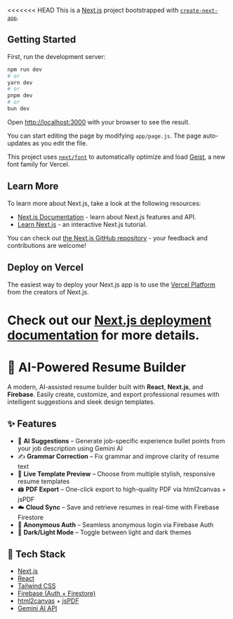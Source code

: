 <<<<<<< HEAD
This is a [Next.js](https://nextjs.org) project bootstrapped with [`create-next-app`](https://github.com/vercel/next.js/tree/canary/packages/create-next-app).

## Getting Started

First, run the development server:

```bash
npm run dev
# or
yarn dev
# or
pnpm dev
# or
bun dev
```

Open [http://localhost:3000](http://localhost:3000) with your browser to see the result.

You can start editing the page by modifying `app/page.js`. The page auto-updates as you edit the file.

This project uses [`next/font`](https://nextjs.org/docs/app/building-your-application/optimizing/fonts) to automatically optimize and load [Geist](https://vercel.com/font), a new font family for Vercel.

## Learn More

To learn more about Next.js, take a look at the following resources:

- [Next.js Documentation](https://nextjs.org/docs) - learn about Next.js features and API.
- [Learn Next.js](https://nextjs.org/learn) - an interactive Next.js tutorial.

You can check out [the Next.js GitHub repository](https://github.com/vercel/next.js) - your feedback and contributions are welcome!

## Deploy on Vercel

The easiest way to deploy your Next.js app is to use the [Vercel Platform](https://vercel.com/new?utm_medium=default-template&filter=next.js&utm_source=create-next-app&utm_campaign=create-next-app-readme) from the creators of Next.js.

Check out our [Next.js deployment documentation](https://nextjs.org/docs/app/building-your-application/deploying) for more details.
=======
# 📝 AI-Powered Resume Builder

A modern, AI-assisted resume builder built with **React**, **Next.js**, and **Firebase**. Easily create, customize, and export professional resumes with intelligent suggestions and sleek design templates.

## ✨ Features

- 🤖 **AI Suggestions** – Generate job-specific experience bullet points from your job description using Gemini AI
- ✍️ **Grammar Correction** – Fix grammar and improve clarity of resume text
- 🎨 **Live Template Preview** – Choose from multiple stylish, responsive resume templates
- 🖨️ **PDF Export** – One-click export to high-quality PDF via html2canvas + jsPDF
- ☁️ **Cloud Sync** – Save and retrieve resumes in real-time with Firebase Firestore
- 🔐 **Anonymous Auth** – Seamless anonymous login via Firebase Auth
- 🌙 **Dark/Light Mode** – Toggle between light and dark themes

## 🚀 Tech Stack

- [Next.js](https://nextjs.org/)
- [React](https://reactjs.org/)
- [Tailwind CSS](https://tailwindcss.com/)
- [Firebase (Auth + Firestore)](https://firebase.google.com/)
- [html2canvas](https://html2canvas.hertzen.com/) + [jsPDF](https://github.com/parallax/jsPDF)
- [Gemini AI API](https://ai.google.dev/)
